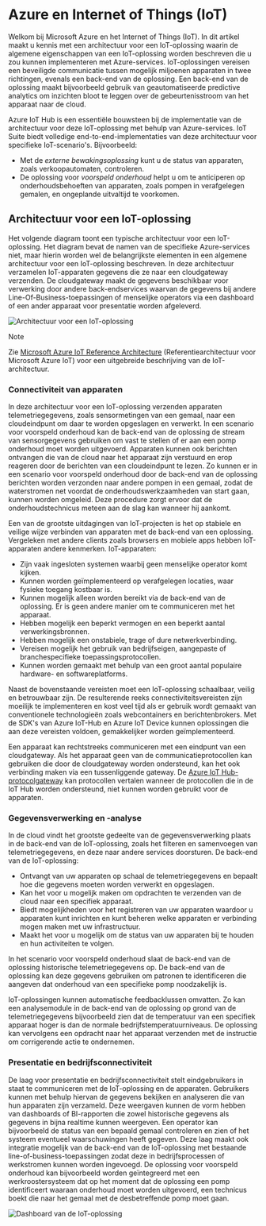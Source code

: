 
# <a name="azure-and-internet-of-things"></a>Azure en Internet of Things (IoT)

Welkom bij Microsoft Azure en het Internet of Things (IoT). In dit artikel maakt u kennis met een architectuur voor een IoT-oplossing waarin de algemene eigenschappen van een IoT-oplossing worden beschreven die u zou kunnen implementeren met Azure-services. IoT-oplossingen vereisen een beveiligde communicatie tussen mogelijk miljoenen apparaten in twee richtingen, evenals een back-end van de oplossing. Een back-end van de oplossing maakt bijvoorbeeld gebruik van geautomatiseerde predictive analytics om inzichten bloot te leggen over de gebeurtenisstroom van het apparaat naar de cloud.

Azure IoT Hub is een essentiële bouwsteen bij de implementatie van de architectuur voor deze IoT-oplossing met behulp van Azure-services. IoT Suite biedt volledige end-to-end-implementaties van deze architectuur voor specifieke IoT-scenario's. Bijvoorbeeld:

* Met de *externe bewakingsoplossing* kunt u de status van apparaten, zoals verkoopautomaten, controleren.
* De oplossing voor *voorspeld onderhoud* helpt u om te anticiperen op onderhoudsbehoeften van apparaten, zoals pompen in verafgelegen gemalen, en ongeplande uitvaltijd te voorkomen.

## <a name="iot-solution-architecture"></a>Architectuur voor een IoT-oplossing

Het volgende diagram toont een typische architectuur voor een IoT-oplossing. Het diagram bevat de namen van de specifieke Azure-services niet, maar hierin worden wel de belangrijkste elementen in een algemene architectuur voor een IoT-oplossing beschreven. In deze architectuur verzamelen IoT-apparaten gegevens die ze naar een cloudgateway verzenden. De cloudgateway maakt de gegevens beschikbaar voor verwerking door andere back-endservices waarvan de gegevens bij andere Line-Of-Business-toepassingen of menselijke operators via een dashboard of een ander apparaat voor presentatie worden afgeleverd.

![Architectuur voor een IoT-oplossing][img-solution-architecture]

> [!NOTE]
> Zie [Microsoft Azure IoT Reference Architecture][lnk-refarch] (Referentiearchitectuur voor Microsoft Azure IoT) voor een uitgebreide beschrijving van de IoT-architectuur.

### <a name="device-connectivity"></a>Connectiviteit van apparaten

In deze architectuur voor een IoT-oplossing verzenden apparaten telemetriegegevens, zoals sensormetingen van een gemaal, naar een cloudeindpunt om daar te worden opgeslagen en verwerkt. In een scenario voor voorspeld onderhoud kan de back-end van de oplossing de stream van sensorgegevens gebruiken om vast te stellen of er aan een pomp onderhoud moet worden uitgevoerd. Apparaten kunnen ook berichten ontvangen die van de cloud naar het apparaat zijn verstuurd en erop reageren door de berichten van een cloudeindpunt te lezen. Zo kunnen er in een scenario voor voorspeld onderhoud door de back-end van de oplossing berichten worden verzonden naar andere pompen in een gemaal, zodat de waterstromen net voordat de onderhoudswerkzaamheden van start gaan, kunnen worden omgeleid. Deze procedure zorgt ervoor dat de onderhoudstechnicus meteen aan de slag kan wanneer hij aankomt.

Een van de grootste uitdagingen van IoT-projecten is het op stabiele en veilige wijze verbinden van apparaten met de back-end van een oplossing. Vergeleken met andere clients zoals browsers en mobiele apps hebben IoT-apparaten andere kenmerken. IoT-apparaten:

* Zijn vaak ingesloten systemen waarbij geen menselijke operator komt kijken.
* Kunnen worden geïmplementeerd op verafgelegen locaties, waar fysieke toegang kostbaar is.
* Kunnen mogelijk alleen worden bereikt via de back-end van de oplossing. Er is geen andere manier om te communiceren met het apparaat.
* Hebben mogelijk een beperkt vermogen en een beperkt aantal verwerkingsbronnen.
* Hebben mogelijk een onstabiele, trage of dure netwerkverbinding.
* Vereisen mogelijk het gebruik van bedrijfseigen, aangepaste of branchespecifieke toepassingsprotocollen.
* Kunnen worden gemaakt met behulp van een groot aantal populaire hardware- en softwareplatforms.

Naast de bovenstaande vereisten moet een IoT-oplossing schaalbaar, veilig en betrouwbaar zijn. De resulterende reeks connectiviteitsvereisten zijn moeilijk te implementeren en kost veel tijd als er gebruik wordt gemaakt van conventionele technologieën zoals webcontainers en berichtenbrokers. Met de SDK's van Azure IoT-Hub en Azure IoT Device kunnen oplossingen die aan deze vereisten voldoen, gemakkelijker worden geïmplementeerd.

Een apparaat kan rechtstreeks communiceren met een eindpunt van een cloudgateway. Als het apparaat geen van de communicatieprotocollen kan gebruiken die door de cloudgateway worden ondersteund, kan het ook verbinding maken via een tussenliggende gateway. De [Azure IoT Hub-protocolgateway][lnk-protocol-gateway] kan protocollen vertalen wanneer de protocollen die in de IoT Hub worden ondersteund, niet kunnen worden gebruikt voor de apparaten.

### <a name="data-processing-and-analytics"></a>Gegevensverwerking en -analyse

In de cloud vindt het grootste gedeelte van de gegevensverwerking plaats in de back-end van de IoT-oplossing, zoals het filteren en samenvoegen van telemetriegegevens, en deze naar andere services doorsturen. De back-end van de IoT-oplossing:

* Ontvangt van uw apparaten op schaal de telemetriegegevens en bepaalt hoe die gegevens moeten worden verwerkt en opgeslagen. 
* Kan het voor u mogelijk maken om opdrachten te verzenden van de cloud naar een specifiek apparaat.
* Biedt mogelijkheden voor het registreren van uw apparaten waardoor u apparaten kunt inrichten en kunt beheren welke apparaten er verbinding mogen maken met uw infrastructuur.
* Maakt het voor u mogelijk om de status van uw apparaten bij te houden en hun activiteiten te volgen.

In het scenario voor voorspeld onderhoud slaat de back-end van de oplossing historische telemetriegegevens op. De back-end van de oplossing kan deze gegevens gebruiken om patronen te identificeren die aangeven dat onderhoud van een specifieke pomp noodzakelijk is.

IoT-oplossingen kunnen automatische feedbacklussen omvatten. Zo kan een analysemodule in de back-end van de oplossing op grond van de telemetriegegevens bijvoorbeeld zien dat de temperatuur van een specifiek apparaat hoger is dan de normale bedrijfstemperatuurniveaus. De oplossing kan vervolgens een opdracht naar het apparaat verzenden met de instructie om corrigerende actie te ondernemen.

### <a name="presentation-and-business-connectivity"></a>Presentatie en bedrijfsconnectiviteit

De laag voor presentatie en bedrijfsconnectiviteit stelt eindgebruikers in staat te communiceren met de IoT-oplossing en de apparaten. Gebruikers kunnen met behulp hiervan de gegevens bekijken en analyseren die van hun apparaten zijn verzameld. Deze weergaven kunnen de vorm hebben van dashboards of BI-rapporten die zowel historische gegevens als gegevens in bijna realtime kunnen weergeven. Een operator kan bijvoorbeeld de status van een bepaald gemaal controleren en zien of het systeem eventueel waarschuwingen heeft gegeven. Deze laag maakt ook integratie mogelijk van de back-end van de IoT-oplossing met bestaande line-of-business-toepassingen zodat deze in bedrijfsprocessen of werkstromen kunnen worden ingevoegd. De oplossing voor voorspeld onderhoud kan bijvoorbeeld worden geïntegreerd met een werkroostersysteem dat op het moment dat de oplossing een pomp identificeert waaraan onderhoud moet worden uitgevoerd, een technicus boekt die naar het gemaal met de desbetreffende pomp moet gaan.

![Dashboard van de IoT-oplossing][img-dashboard]

[img-solution-architecture]: ./media/iot-azure-and-iot/iot-reference-architecture.png
[img-dashboard]: ./media/iot-azure-and-iot/iot-suite.png

[lnk-machinelearning]: http://azure.microsoft.com/documentation/services/machine-learning/
[Azure IoT Suite]: http://azure.microsoft.com/solutions/iot
[lnk-protocol-gateway]:  ../articles/iot-hub/iot-hub-protocol-gateway.md
[lnk-refarch]: http://download.microsoft.com/download/A/4/D/A4DAD253-BC21-41D3-B9D9-87D2AE6F0719/Microsoft_Azure_IoT_Reference_Architecture.pdf
